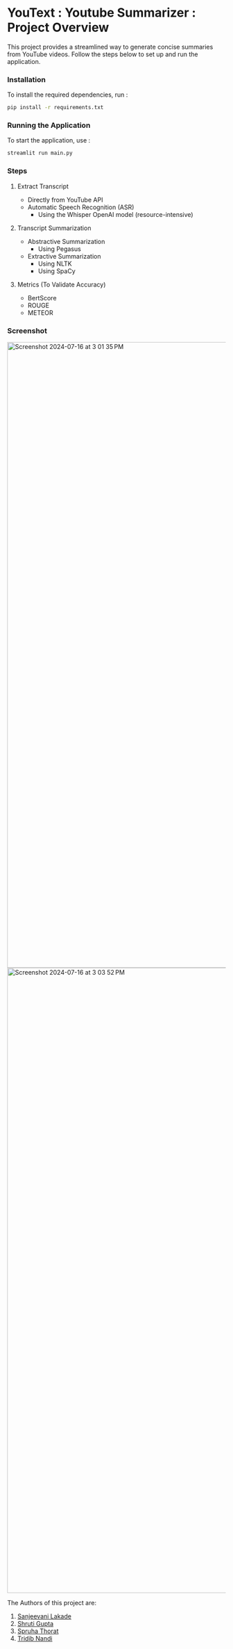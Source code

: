 # YouText : Youtube Summarizer : Project Overview

This project provides a streamlined way to generate concise summaries from YouTube videos. Follow the steps below to set up and run the application.

### Installation

To install the required dependencies, run : 
```bash
pip install -r requirements.txt
```

### Running the Application

To start the application, use : 
```bash
streamlit run main.py
```

### Steps

1. Extract Transcript
   * Directly from YouTube API
   * Automatic Speech Recognition (ASR)
     * Using the Whisper OpenAI model (resource-intensive)
   
3. Transcript Summarization
   * Abstractive Summarization
     * Using Pegasus
   * Extractive Summarization
     * Using NLTK
     * Using SpaCy
   
4. Metrics (To Validate Accuracy)
   * BertScore
   * ROUGE
   * METEOR
  
### Screenshot

<img width="1440" alt="Screenshot 2024-07-16 at 3 01 35 PM" src="https://github.com/user-attachments/assets/5bcb82a7-7b69-4254-bb49-ef8f0fcbc549">
<img width="1439" alt="Screenshot 2024-07-16 at 3 03 52 PM" src="https://github.com/user-attachments/assets/5dbdfdbb-189c-4866-bc8e-8d4a73eff045">

The Authors of this project are:

1. [Sanjeevani Lakade](https://github.com/sanjeevani-25)
2. [Shruti Gupta](https://github.com/shrutiiigupta)
3. [Spruha Thorat](https://github.com/Spruha017)
4. [Tridib Nandi](https://github.com/tridib-25)

    
